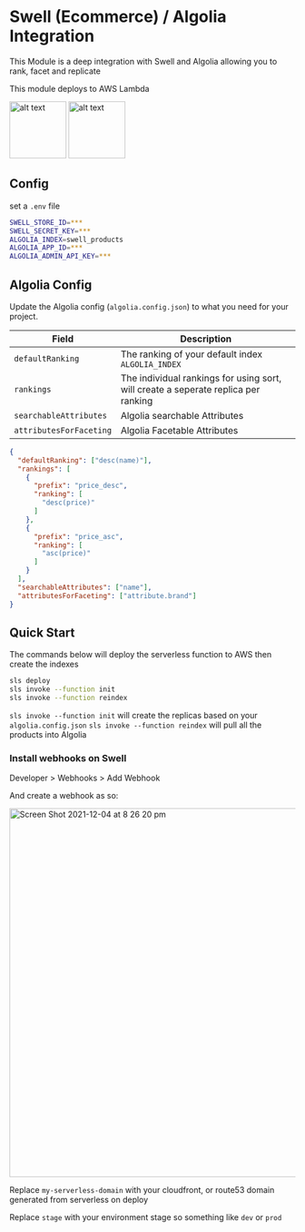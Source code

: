 # Swell (Ecommerce) / Algolia Integration
This Module is a deep integration with Swell and Algolia allowing you to rank, facet and replicate

This module deploys to AWS Lambda

<img src="https://user-images.githubusercontent.com/5952918/144704411-a11545c3-53d7-4864-8d40-662e2219bb1f.png" alt="alt text" width="100">
<img src="https://user-images.githubusercontent.com/5952918/144704417-5bf94916-de01-4261-8f49-7b4a27fa38cb.png" alt="alt text" width="100">

## Config
set a `.env` file

```bash
SWELL_STORE_ID=***
SWELL_SECRET_KEY=***
ALGOLIA_INDEX=swell_products
ALGOLIA_APP_ID=***
ALGOLIA_ADMIN_API_KEY=***
```

## Algolia Config

Update the Algolia config (`algolia.config.json`) to what you need for your project.

| Field                   | Description                                                                          |
| ------------- | ------------- |
| `defaultRanking`        | The ranking of your default index `ALGOLIA_INDEX`                                    |
| `rankings`              | The individual rankings for using sort, will create a seperate replica per ranking |
| `searchableAttributes`  | Algolia searchable Attributes                                                        |
| `attributesForFaceting` | Algolia Facetable Attributes                                                         |

```json
{
  "defaultRanking": ["desc(name)"],
  "rankings": [
    {
      "prefix": "price_desc",
      "ranking": [
        "desc(price)"
      ]
    },
    {
      "prefix": "price_asc",
      "ranking": [
        "asc(price)"
      ]
    }
  ],
  "searchableAttributes": ["name"],
  "attributesForFaceting": ["attribute.brand"]
}
```

## Quick Start
The commands below will deploy the serverless function to AWS then create the indexes

```bash
sls deploy
sls invoke --function init
sls invoke --function reindex
```

`sls invoke --function init` will create the replicas based on your `algolia.config.json`
`sls invoke --function reindex` will pull all the products into Algolia


### Install webhooks on Swell

Developer > Webhooks > Add Webhook

And create a webhook as so:

<img width="648" alt="Screen Shot 2021-12-04 at 8 26 20 pm" src="https://user-images.githubusercontent.com/5952918/144704558-a88b4c00-59a9-46a5-96a6-2bfe90029aa4.png">


Replace `my-serverless-domain` with your cloudfront, or route53 domain generated from serverless on deploy

Replace `stage` with your environment stage so something like `dev` or `prod`





